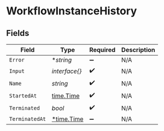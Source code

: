 # WorkflowInstanceHistory


## Fields

| Field                                      | Type                                       | Required                                   | Description                                |
| ------------------------------------------ | ------------------------------------------ | ------------------------------------------ | ------------------------------------------ |
| `Error`                                    | **string*                                  | :heavy_minus_sign:                         | N/A                                        |
| `Input`                                    | *interface{}*                              | :heavy_check_mark:                         | N/A                                        |
| `Name`                                     | *string*                                   | :heavy_check_mark:                         | N/A                                        |
| `StartedAt`                                | [time.Time](https://pkg.go.dev/time#Time)  | :heavy_check_mark:                         | N/A                                        |
| `Terminated`                               | *bool*                                     | :heavy_check_mark:                         | N/A                                        |
| `TerminatedAt`                             | [*time.Time](https://pkg.go.dev/time#Time) | :heavy_minus_sign:                         | N/A                                        |